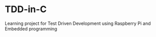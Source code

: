 # TDD-in-C
Learning project for Test Driven Development using Raspberry Pi and Embedded programming
